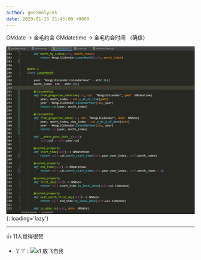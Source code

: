 ```yaml
---
author: geezmolycos
date: 2020-01-15 21:45:00 +0800
---
```


GMdate -> 金毛约会 GMdatetime -> 金毛约会时间 （确信）

![](/images/qq-zone/2020-01-15-date.png){: loading='lazy'}

---
👍 11人觉得很赞

- 丫丫 : ![](https://qzonestyle.gtimg.cn/qzone/em/e113.gif)x1 放飞自我
